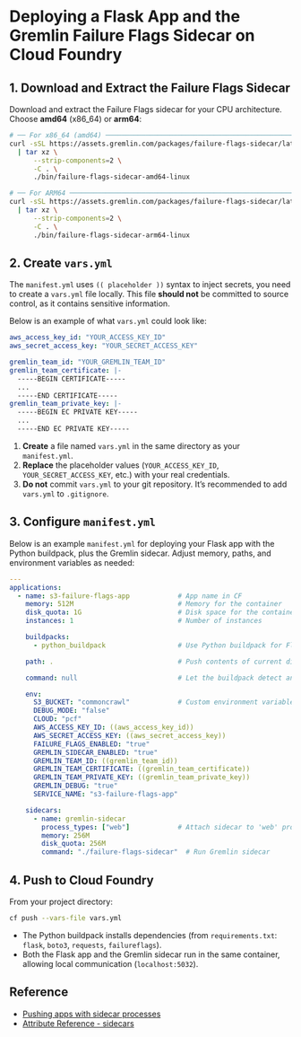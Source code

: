 # Deploying a Flask App and the Gremlin Failure Flags Sidecar on Cloud Foundry

## 1. Download and Extract the Failure Flags Sidecar

Download and extract the Failure Flags sidecar for your CPU architecture. Choose **amd64** (x86_64) or **arm64**:

```bash
# ── For x86_64 (amd64) ─────────────────────────────────────────────────────────
curl -sSL https://assets.gremlin.com/packages/failure-flags-sidecar/latest/x86_64/failure-flags-sidecar-linux.tar.gz \
  | tar xz \
      --strip-components=2 \
      -C . \
      ./bin/failure-flags-sidecar-amd64-linux

# ── For ARM64 ─────────────────────────────────────────────────────────────────
curl -sSL https://assets.gremlin.com/packages/failure-flags-sidecar/latest/arm64/failure-flags-sidecar-linux.tar.gz \
  | tar xz \
      --strip-components=2 \
      -C . \
      ./bin/failure-flags-sidecar-arm64-linux
```

## 2. Create `vars.yml`

The `manifest.yml` uses `(( placeholder ))` syntax to inject secrets, you need to create a `vars.yml` file locally. This file **should not** be committed to source control, as it contains sensitive information.

Below is an example of what `vars.yml` could look like:

```yaml
aws_access_key_id: "YOUR_ACCESS_KEY_ID"
aws_secret_access_key: "YOUR_SECRET_ACCESS_KEY"

gremlin_team_id: "YOUR_GREMLIN_TEAM_ID"
gremlin_team_certificate: |-
  -----BEGIN CERTIFICATE-----
  ...
  -----END CERTIFICATE-----
gremlin_team_private_key: |-
  -----BEGIN EC PRIVATE KEY-----
  ...
  -----END EC PRIVATE KEY-----
```

1. **Create** a file named `vars.yml` in the same directory as your `manifest.yml`.
2. **Replace** the placeholder values (`YOUR_ACCESS_KEY_ID`, `YOUR_SECRET_ACCESS_KEY`, etc.) with your real credentials.
3. **Do not** commit `vars.yml` to your git repository. It’s recommended to add `vars.yml` to `.gitignore`.

## 3. Configure `manifest.yml`

Below is an example `manifest.yml` for deploying your Flask app with the Python buildpack, plus the Gremlin sidecar. Adjust memory, paths, and environment variables as needed:

```yaml
---
applications:
  - name: s3-failure-flags-app            # App name in CF
    memory: 512M                          # Memory for the container
    disk_quota: 1G                        # Disk space for the container
    instances: 1                          # Number of instances

    buildpacks:
      - python_buildpack                  # Use Python buildpack for Flask

    path: .                               # Push contents of current directory

    command: null                         # Let the buildpack detect and use your Procfile

    env:
      S3_BUCKET: "commoncrawl"            # Custom environment variables
      DEBUG_MODE: "false"
      CLOUD: "pcf"
      AWS_ACCESS_KEY_ID: ((aws_access_key_id))
      AWS_SECRET_ACCESS_KEY: ((aws_secret_access_key))
      FAILURE_FLAGS_ENABLED: "true"
      GREMLIN_SIDECAR_ENABLED: "true"
      GREMLIN_TEAM_ID: ((gremlin_team_id))
      GREMLIN_TEAM_CERTIFICATE: ((gremlin_team_certificate))
      GREMLIN_TEAM_PRIVATE_KEY: ((gremlin_team_private_key))
      GREMLIN_DEBUG: "true"
      SERVICE_NAME: "s3-failure-flags-app"

    sidecars:
      - name: gremlin-sidecar
        process_types: ["web"]            # Attach sidecar to 'web' process
        memory: 256M
        disk_quota: 256M
        command: "./failure-flags-sidecar"  # Run Gremlin sidecar
```

## 4. Push to Cloud Foundry

From your project directory:
```bash
cf push --vars-file vars.yml
```

- The Python buildpack installs dependencies (from `requirements.txt`: `flask`, `boto3`, `requests`, `failureflags`).
- Both the Flask app and the Gremlin sidecar run in the same container, allowing local communication (`localhost:5032`).

## Reference

- [Pushing apps with sidecar processes](https://docs.cloudfoundry.org/devguide/sidecars.html)
- [Attribute Reference - sidecars](https://docs.cloudfoundry.org/devguide/deploy-apps/manifest-attributes.html#sidecars)
